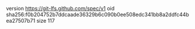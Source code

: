 version https://git-lfs.github.com/spec/v1
oid sha256:f0b204752b7ddcaade36329b6c090b0ee508edc341bb8a2ddfc44bea27507b71
size 117
